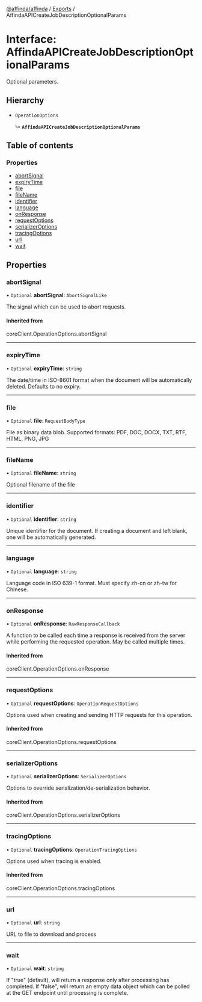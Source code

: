 [@affinda/affinda](../README.md) / [Exports](../modules.md) / AffindaAPICreateJobDescriptionOptionalParams

# Interface: AffindaAPICreateJobDescriptionOptionalParams

Optional parameters.

## Hierarchy

- `OperationOptions`

  ↳ **`AffindaAPICreateJobDescriptionOptionalParams`**

## Table of contents

### Properties

- [abortSignal](AffindaAPICreateJobDescriptionOptionalParams.md#abortsignal)
- [expiryTime](AffindaAPICreateJobDescriptionOptionalParams.md#expirytime)
- [file](AffindaAPICreateJobDescriptionOptionalParams.md#file)
- [fileName](AffindaAPICreateJobDescriptionOptionalParams.md#filename)
- [identifier](AffindaAPICreateJobDescriptionOptionalParams.md#identifier)
- [language](AffindaAPICreateJobDescriptionOptionalParams.md#language)
- [onResponse](AffindaAPICreateJobDescriptionOptionalParams.md#onresponse)
- [requestOptions](AffindaAPICreateJobDescriptionOptionalParams.md#requestoptions)
- [serializerOptions](AffindaAPICreateJobDescriptionOptionalParams.md#serializeroptions)
- [tracingOptions](AffindaAPICreateJobDescriptionOptionalParams.md#tracingoptions)
- [url](AffindaAPICreateJobDescriptionOptionalParams.md#url)
- [wait](AffindaAPICreateJobDescriptionOptionalParams.md#wait)

## Properties

### abortSignal

• `Optional` **abortSignal**: `AbortSignalLike`

The signal which can be used to abort requests.

#### Inherited from

coreClient.OperationOptions.abortSignal

___

### expiryTime

• `Optional` **expiryTime**: `string`

The date/time in ISO-8601 format when the document will be automatically deleted.  Defaults to no expiry.

___

### file

• `Optional` **file**: `RequestBodyType`

File as binary data blob. Supported formats: PDF, DOC, DOCX, TXT, RTF, HTML, PNG, JPG

___

### fileName

• `Optional` **fileName**: `string`

Optional filename of the file

___

### identifier

• `Optional` **identifier**: `string`

Unique identifier for the document. If creating a document and left blank, one will be automatically generated.

___

### language

• `Optional` **language**: `string`

Language code in ISO 639-1 format. Must specify zh-cn or zh-tw for Chinese.

___

### onResponse

• `Optional` **onResponse**: `RawResponseCallback`

A function to be called each time a response is received from the server
while performing the requested operation.
May be called multiple times.

#### Inherited from

coreClient.OperationOptions.onResponse

___

### requestOptions

• `Optional` **requestOptions**: `OperationRequestOptions`

Options used when creating and sending HTTP requests for this operation.

#### Inherited from

coreClient.OperationOptions.requestOptions

___

### serializerOptions

• `Optional` **serializerOptions**: `SerializerOptions`

Options to override serialization/de-serialization behavior.

#### Inherited from

coreClient.OperationOptions.serializerOptions

___

### tracingOptions

• `Optional` **tracingOptions**: `OperationTracingOptions`

Options used when tracing is enabled.

#### Inherited from

coreClient.OperationOptions.tracingOptions

___

### url

• `Optional` **url**: `string`

URL to file to download and process

___

### wait

• `Optional` **wait**: `string`

If "true" (default), will return a response only after processing has completed. If "false", will return an empty data object which can be polled at the GET endpoint until processing is complete.
